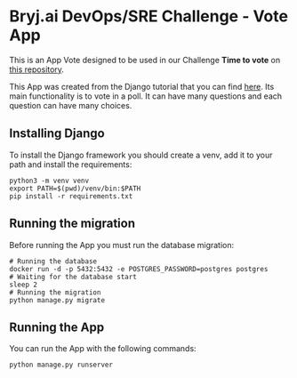 # Bryj.ai DevOps/SRE Challenge - Vote App

This is an App Vote designed to be used in our Challenge **Time to vote** on [this repository](https://github.com/bryjai/challenges).

This App was created from the Django tutorial that you can find [here](https://docs.djangoproject.com/en/4.1/intro/tutorial01/).
Its main functionality is to vote in a poll. It can have many questions and each question can have many choices.

## Installing Django

To install the Django framework you should create a venv, add it to your path and install the requirements:

```shell
python3 -m venv venv
export PATH=$(pwd)/venv/bin:$PATH
pip install -r requirements.txt
```

## Running the migration

Before running the App you must run the database migration:

```shell
# Running the database
docker run -d -p 5432:5432 -e POSTGRES_PASSWORD=postgres postgres
# Waiting for the database start
sleep 2
# Running the migration
python manage.py migrate
```

## Running the App

You can run the App with the following commands:

```shell
python manage.py runserver
```
